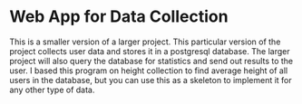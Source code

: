 # Web App for Data Collection

This is a smaller version of a larger project. This particular version of the project collects user data and stores it in a postgresql database. The larger project will also query the database for statistics and send out results to the user. I based this program on height collection to find average height of all users in the database, but you can use this as a skeleton to implement it for any other type of data.  
